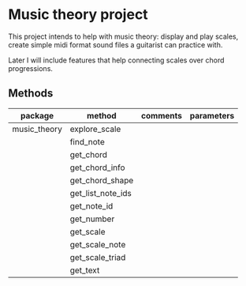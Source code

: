 # Music theory project

This project intends to help with music theory: display and play scales,
create simple midi format sound files a guitarist can practice with.

Later I will include features that help connecting scales over chord
progressions.

## Methods

| package       | method                    | comments                 | parameters                                   |
|---------------|---------------------------|--------------------------|----------------------------------------------|
|music_theory   | explore_scale             |                          |                                              |
|               | find_note                 |                          |                                              |
|               | get_chord                 |                          |                                              |
|               | get_chord_info            |                          |                                              |
|               | get_chord_shape           |                          |                                              |
|               | get_list_note_ids			    |                          |                                              |
|               | get_note_id        				|                          |                                              |
|               | get_number 				        |                          |                                              |
|               | get_scale 				        |                          |                                              |
|               | get_scale_note 			      |                          |                                              |
|               | get_scale_triad 			    |                          |                                              |
|               | get_text 					        |                          |                                              |
